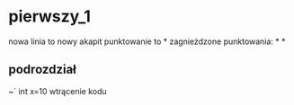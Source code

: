 # pierwszy_1

nowa linia to nowy akapit
punktowanie to *
zagnieżdzone punktowania:
*
  *
## podrozdział
  
  ~` int x=10 wtrącenie kodu
 ~~~~ c# - grubszy fragment kodu ~~~~
 
